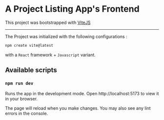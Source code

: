 # A Project Listing App's Frontend

This project was bootstrapped with [ViteJS](https://vitejs.dev/)

---

The Project was initialized with the following configurations : 

```bash
npm create vite@latest
```
with a `React` framework + `Javascript` variant.

## Available scripts 

### `npm run dev`

Runs the app in the development mode.
Open http://localhost:5173 to view it in your browser.

The page will reload when you make changes.
You may also see any lint errors in the console.